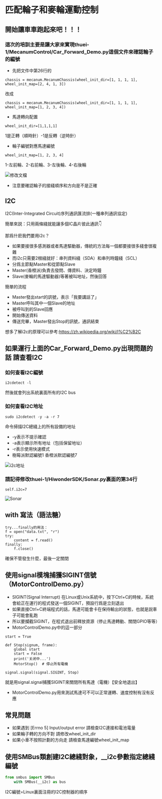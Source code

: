 # 匹配輪子和麥輪運動控制

## 開始讓車車跑起來吧！！！

### 這次的培訓主要是讓大家來實現thuei-1/MecanumControl/Car_Forward_Demo.py這個文件來確認輪子的編號

- 先把文件中第26行的
```
chassis = mecanum.MecanumChassis(wheel_init_dir=[1, 1, 1, 1], wheel_init_map=[2, 4, 1, 3])
```
改成
```
chassis = mecanum.MecanumChassis(wheel_init_dir=[1, 1, 1, 1], wheel_init_map=[1, 2, 3, 4])
```
- 馬達轉向配置
```
wheel_init_dir=[1,1,1,1]
```
1是正轉（順時針）-1是反轉（逆時針）

- 輪子編號對應馬達編號
```
wheel_init_map=[1, 2, 3, 4]
```
1-左前輪、2-右前輪、3-左後輪、4-右後輪

![修改文檔](輪子編號.jpg)

- 注意要確認輪子的接綫順序和方向是不是正確




## I2C
I2C(Inter-Integrated Circuit)序列通訊匯流排(一種串列通訊協定)

簡單來説：只用兩條綫就能讓多個IC晶片彼此通訊👇

那爲什麽我們要用i2c？

- 如果要接很多感測器或者馬達驅動器，傳統的方法每一個都要接很多綫會很複雜
- 而i2c只需要2根綫就好：串列資料綫（SDA）和串列時鐘綫（SCL）
- 分爲主節點Master和從節點Slave
- Master(香橙派)負責去發問、傳資料、決定時鐘
- Slave(麥輪的馬達驅動器)等著被叫地址，然後回答

簡單的流程
- Master發出start的訊號，表示「我要講話了」
- Master呼叫其中一個Slave的地址
- 被呼叫到的Slave回應
- 開始傳送資料
- 傳送完畢，Master發出Stop的訊號，通訊結束

想多了解i2c的原理可以參考:https://zh.wikipedia.org/wiki/I%C2%B2C


## 如果運行上面的Car_Forward_Demo.py出現問題的話 請查看I2C

### 如何查看I2C編號
```
i2cdetect -l
```
然後就會列出系統裏面所有的I2C bus

### 如何查看I2C地址
```
sudo i2cdetect -y -a -r 7
```
命令掃描I2C總綫上的所有設備的地址
- -y表示不提示確認
- -a表示顯示所有地址（包括保留地址）
- -r表示使用快速模式
- 樹莓派默認編號1 香橙派默認編號7

![i2c地址](i2c地址.jpg)

### 請記得修改thuei-1/HiwonderSDK/Sonar.py裏面的第34行
```
self.i2c=7
```
![Sonar](修改sonar.jpg)


## with 寫法（語法糖）
```
try...finally的用法：
f = open("data.txt", "r")
try:
    content = f.read()
finally:
    f.close()  
```
確保不管發生什麼，最後一定關閉

## 使用signal模塊捕獲SIGINT信號（MotorControlDemo.py）
- SIGINT(Signal Interrupt)
在Linux或Unix系統中，按下Ctrl+C的時候，系統會給正在運行的程式發送一個SIGINT，預設行爲是立刻退出
- 如果直接Ctrl+C終端程式的話，馬達可能會卡在保持輸出的狀態，也就是説車子可能會亂跑
- 所以要攔截SIGINT，在程式退出前釋放資源（停止馬達轉動、關閉GPIO等等）
- MotorControlDemo.py中的這一部分
```
start = True

def Stop(signum, frame):
    global start
    start = False
    print('关闭中...')
    MotorStop()  # 停止所有電機

signal.signal(signal.SIGINT, Stop)
```
就是用signal.signal捕獲SIGINT來關閉所有馬達（電機）【安全地退出】
- MotorControlDemo.py用來測試馬達可不可以正常運轉、速度控制有沒有反應



## 常見問題
- 如果遇到 [Errno 5] Input/output error 請檢查I2C連接和電池電量
- 如果輪子轉的方向不對 請修改wheel_init_dir
- 如果小車不按照計劃的方向走 請檢查馬達編號wheel_init_map



## 使用SMBus類創建I2C總綫對象，__i2c參數指定總綫編號
```python
from smbus import SMBus
    with SMBus(__i2c) as bus
```
I2C編號=Linux裏面注冊的I2C控制器的順序
